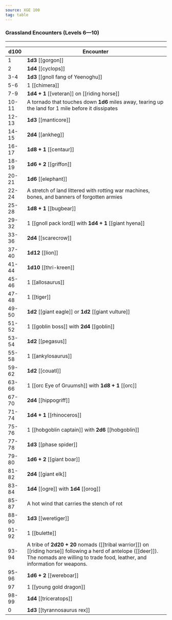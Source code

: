 ```yaml
---
source: XGE 100
tag: table
---
```


### Grassland Encounters (Levels 6—10)
---
|d100|Encounter|
|----|------------|
|1|**1d3** [[gorgon]]|
|2|**1d4** [[cyclops]]|
|3-4|**1d3** [[gnoll fang of Yeenoghu]]|
|5-6|1 [[chimera]]|
|7-9|**1d4 + 1** [[veteran]] on [[riding horse]]|
|10-11|A tornado that touches down **1d6** miles away, tearing up the land for 1 mile before it dissipates|
|12-13|**1d3** [[manticore]]|
|14-15|**2d4** [[ankheg]]|
|16-17|**1d8 + 1** [[centaur]]|
|18-19|**1d6 + 2** [[griffon]]|
|20-21|**1d6** [[elephant]]|
|22-24|A stretch of land littered with rotting war machines, bones, and banners of forgotten armies|
|25-28|**1d8 + 1** [[bugbear]]|
|29-32|1 [[gnoll pack lord]] with **1d4 + 1** [[giant hyena]]|
|33-36|**2d4** [[scarecrow]]|
|37-40|**1d12** [[lion]]|
|41-44|**1d10** [[thri-kreen]]|
|45-46|1 [[allosaurus]]|
|47-48|1 [[tiger]]|
|49-50|**1d2** [[giant eagle]] or **1d2** [[giant vulture]]|
|51-52|1 [[goblin boss]] with **2d4** [[goblin]]|
|53-54|**1d2** [[pegasus]]|
|55-58|1 [[ankylosaurus]]|
|59-62|**1d2** [[couatl]]|
|63-66|1 [[orc Eye of Gruumsh]] with **1d8 + 1** [[orc]]|
|67-70|**2d4** [[hippogriff]]|
|71-74|**1d4 + 1** [[rhinoceros]]|
|75-76|1 [[hobgoblin captain]] with **2d6** [[hobgoblin]]|
|77-78|**1d3** [[phase spider]]|
|79-80|**1d6 + 2** [[giant boar]]|
|81-82|**2d4** [[giant elk]]|
|83-84|**1d4** [[ogre]] with **1d4** [[orog]]|
|85-87|A hot wind that carries the stench of rot|
|88-90|**1d3** [[weretiger]]|
|91-92|1 [[bulette]]|
|93-94|A tribe of **2d20 + 20** nomads ([[tribal warrior]]) on [[riding horse]] following a herd of antelope ([[deer]]). The nomads are willing to trade food, leather, and information for weapons.|
|95-96|**1d6 + 2** [[wereboar]]|
|97|1 [[young gold dragon]]|
|98-99|**1d4** [[triceratops]]|
|0|**1d3** [[tyrannosaurus rex]]|
